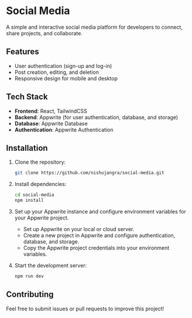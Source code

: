 # Social Media

A simple and interactive social media platform for developers to connect, share projects, and collaborate.

## Features
- User authentication (sign-up and log-in)
- Post creation, editing, and deletion
- Responsive design for mobile and desktop

## Tech Stack
- **Frontend**: React, TailwindCSS
- **Backend**: Appwrite (for user authentication, database, and storage)
- **Database**: Appwrite Database
- **Authentication**: Appwrite Authentication

## Installation
1. Clone the repository:
   ```bash
   git clone https://github.com/nishujangra/social-media.git
   ```
2. Install dependencies:
   ```bash
   cd social-media
   npm install
   ```
3. Set up your Appwrite instance and configure environment variables for your Appwrite project.
   - Set up Appwrite on your local or cloud server.
   - Create a new project in Appwrite and configure authentication, database, and storage.
   - Copy the Appwrite project credentials into your environment variables.

4. Start the development server:
   ```bash
   npm run dev
   ```

## Contributing
Feel free to submit issues or pull requests to improve this project!